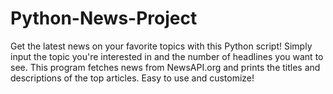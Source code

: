 # Python-News-Project
Get the latest news on your favorite topics with this Python script! Simply input the topic you're interested in and the number of headlines you want to see. This program fetches news from NewsAPI.org and prints the titles and descriptions of the top articles. Easy to use and customize!
